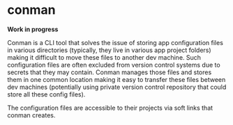 # conman

**Work in progress**

Conman is a CLI tool that solves the issue of storing app configuration files in
various directories (typically, they live in various app project folders) making
it difficult to move these files to another dev machine. Such configuration
files are often excluded from version control systems due to secrets that they
may contain. Conman manages those files and stores them in one common location
making it easy to transfer these files between dev machines (potentially using
private version control repository that could store all these config files).

The configuration files are accessible to their projects via soft links that
conman creates.
